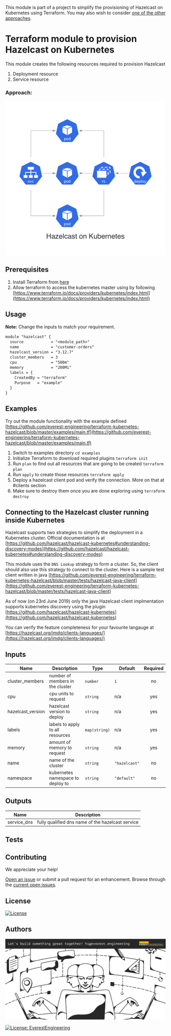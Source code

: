 This module is part of a project to simplify the provisioning of Hazelcast on Kubernetes using Terraform. You may also wish to consider [one of the other approaches](https://github.com/everest-engineering/terraform-aws-hazelcast).

# Terraform module to provision Hazelcast on Kubernetes

This module creates the following resources required to provision Hazelcast 

1. Deployment resource
2. Service resource

### Approach:

![Architecture](https://github.com/everest-engineering/terraform-kubernetes-hazelcast/blob/master/diagrams/hazelcast_on_kubernetes.png?raw=true)

## Prerequisites

1. Install Terraform from [here](https://learn.hashicorp.com/terraform/getting-started/install.html)
2. Allow terraform to access the kubernetes master using by following [https://www.terraform.io/docs/providers/kubernetes/index.html](https://www.terraform.io/docs/providers/kubernetes/index.html) 

## Usage

**Note:**
Change the inputs to match your requirement.

```hcl
module "hazelcast" {
  source            = "<module_path>"
  name              = "customer-orders"
  hazelcast_version = "3.12.7"
  cluster_members   = 3
  cpu               = "500m"
  memory            = "200Mi"
  labels = {
    CreatedBy = "terraform"
    Purpose   = "example"
  }
}
```

## Examples

Try out the module functionality with the example defined [https://github.com/everest-engineering/terraform-kubernetes-hazelcast/blob/master/examples/main.tf](https://github.com/everest-engineering/terraform-kubernetes-hazelcast/blob/master/examples/main.tf)

1. Switch to examples directory `cd examples`
2. Initialize Terraform to download required plugins `terraform init`
3. Run `plan` to find out all resources that are going to be created `terraform plan`
4. Run `apply` to create those resources `terraform apply`
5. Deploy a hazelcast client pod and verify the connection. More on that at #clients section
6. Make sure to destroy them once you are done exploring using `terraform destroy`

## Connecting to the Hazelcast cluster running inside Kubernetes

Hazelcast supports two strategies to simplify the deployment in a Kubernetes cluster.
Official documentation is at [https://github.com/hazelcast/hazelcast-kubernetes#understanding-discovery-modes](https://github.com/hazelcast/hazelcast-kubernetes#understanding-discovery-modes)

This module uses the `DNS Lookup` strategy to form a cluster. So, the client should also use this strategy to connect to the cluster. Here is a sample test client written in java [https://github.com/everest-engineering/terraform-kubernetes-hazelcast/blob/master/tests/hazelcast-java-client](https://github.com/everest-engineering/terraform-kubernetes-hazelcast/blob/master/tests/hazelcast-java-client)

As of now (on 23rd June 2019) only the java Hazelcast client implmentation supports kubernetes discovery using the plugin [https://github.com/hazelcast/hazelcast-kubernetes](https://github.com/hazelcast/hazelcast-kubernetes)

You can verify the feature completeness for your favourite langauge at [https://hazelcast.org/imdg/clients-languages/](https://hazelcast.org/imdg/clients-languages/)

## Inputs

| Name               | Description                       | Type          | Default       | Required |
| ------------------ | --------------------------------- | ------------- | ------------- | :------: |
| cluster\_members   | number of members in the cluster  | `number`      | `1`           |    no    |
| cpu                | cpu units to request              | `string`      | n/a           |   yes    |
| hazelcast\_version | hazelcast version to deploy       | `string`      | n/a           |   yes    |
| labels             | labels to apply to all resources  | `map(string)` | n/a           |   yes    |
| memory             | amount of memory to request       | `string`      | n/a           |   yes    |
| name               | name of the cluster               | `string`      | `"hazelcast"` |    no    |
| namespace          | kubernetes namespace to deploy to | `string`      | `"default"`   |    no    |

## Outputs

| Name         | Description                                       |
| ------------ | ------------------------------------------------- |
| service\_dns | fully qualified dns name of the hazelcast service |


## Tests


## Contributing

We appreciate your help!

[Open an issue](https://github.com/everest-engineering/terraform-kubernetes-hazelcast/issues/new/choose) or submit a pull request for an enhancement.
Browse through the
[current open issues](https://github.com/everest-engineering/terraform-kubernetes-hazelcast/issues).

## License

[![License](https://img.shields.io/badge/License-Apache%202.0-blue.svg)](https://opensource.org/licenses/Apache-2.0)

## Authors

[![Alt text](https://github.com/everest-engineering/terraform-kubernetes-hazelcast/blob/master/diagrams/banner.png?raw=true)](https://everest.engineering)

[![License: EverestEngineering](https://img.shields.io/badge/Copyright%20%C2%A9-EVERESTENGINEERING-blue)](https://everest.engineering)